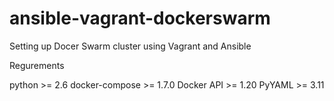 # ansible-vagrant-dockerswarm

Setting up Docer Swarm cluster using Vagrant and Ansible

Regurements

python >= 2.6
docker-compose >= 1.7.0
Docker API >= 1.20
PyYAML >= 3.11
